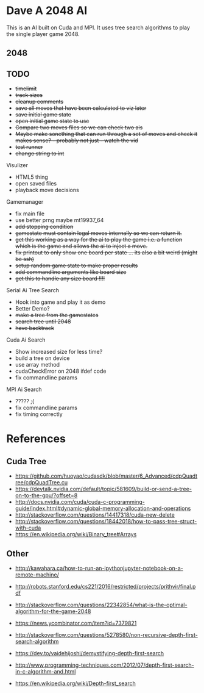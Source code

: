Dave A 2048 AI
==============

This is an AI built on Cuda and MPI.
It uses tree search algorithms to play the single player game 2048.

2048
----


TODO
----
- ~~timelimit~~
- ~~track sizes~~
- ~~cleanup comments~~
- ~~save all moves that have been calculated to viz later~~
- ~~save initial game state~~
- ~~open initial game state to use~~
- ~~Compare two moves files so we can check two ais~~
- ~~Maybe make sonething that can run through a set of moves and check it makes sense? - probably not just - watch the vid~~
- ~~test runner~~
- ~~change string to int~~

Visulizer
- HTML5 thing
- open saved files
- playback move decisions

Gamemanager
- fix main file
- use better prng maybe mt19937_64
- ~~add stopping condition~~
- ~~gamestate must contain legal moves internally so we can return it.~~
- ~~get this working as a way for the ai to play the game i.e. a function which is the game and allows the ai to inject a move.~~
- ~~fix printout to only show one board per state ... its also a bit weird (might be ssh)~~
- ~~setup random game state to make proper results~~
- ~~add commandline arguments like board size~~
- ~~get this to handle any size board !!!!~~

Serial Ai Tree Search
- Hook into game and play it as demo
- Better Demo?
- ~~make a tree from the gamestates~~
- ~~search tree until 2048~~
- ~~have backtrack~~

Cuda Ai Search
- Show increased size for less time?
- build a tree on device
- use array method
- cudaCheckError on 2048 ifdef code
- fix commandline params

MPI Ai Search
- ????? ;(
- fix commandline params
- fix timing correctly

References
====
Cuda Tree
----
- https://github.com/huoyao/cudasdk/blob/master/6_Advanced/cdpQuadtree/cdpQuadTree.cu
- https://devtalk.nvidia.com/default/topic/581609/build-or-send-a-tree-on-to-the-gpu/?offset=8
- http://docs.nvidia.com/cuda/cuda-c-programming-guide/index.html#dynamic-global-memory-allocation-and-operations
- http://stackoverflow.com/questions/14417318/cuda-new-delete
- http://stackoverflow.com/questions/18442018/how-to-pass-tree-struct-with-cuda
- https://en.wikipedia.org/wiki/Binary_tree#Arrays

Other
-----
- http://kawahara.ca/how-to-run-an-ipythonjupyter-notebook-on-a-remote-machine/

- http://robots.stanford.edu/cs221/2016/restricted/projects/prithvir/final.pdf
- http://stackoverflow.com/questions/22342854/what-is-the-optimal-algorithm-for-the-game-2048
- https://news.ycombinator.com/item?id=7379821

- http://stackoverflow.com/questions/5278580/non-recursive-depth-first-search-algorithm
- https://dev.to/vaidehijoshi/demystifying-depth-first-search
- http://www.programming-techniques.com/2012/07/depth-first-search-in-c-algorithm-and.html
- https://en.wikipedia.org/wiki/Depth-first_search
